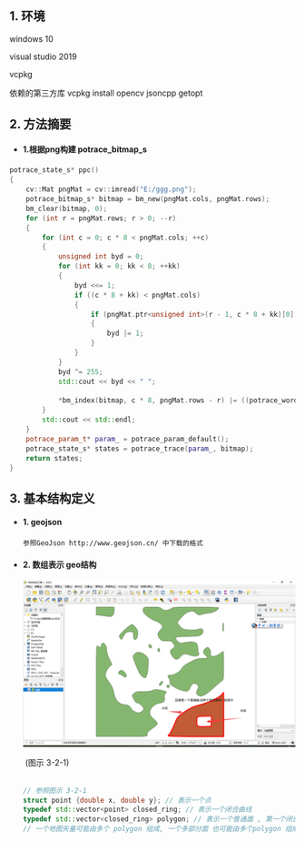 ##  1. 环境

windows 10 

visual studio 2019 

vcpkg 

依赖的第三方库  vcpkg install opencv jsoncpp getopt



## 2. 方法摘要

+ #### 1.根据png构建 potrace_bitmap_s

```c++
potrace_state_s* ppc()
{
	cv::Mat pngMat = cv::imread("E:/ggg.png");
	potrace_bitmap_s* bitmap = bm_new(pngMat.cols, pngMat.rows);
	bm_clear(bitmap, 0);
	for (int r = pngMat.rows; r > 0; --r)
	{
		for (int c = 0; c * 8 < pngMat.cols; ++c)
		{
			unsigned int byd = 0;
			for (int kk = 0; kk < 8; ++kk)
			{
				byd <<= 1;
				if ((c * 8 + kk) < pngMat.cols)
				{
					if (pngMat.ptr<unsigned int>(r - 1, c * 8 + kk)[0] > 0)
					{
						byd |= 1;
					}
				}
			}
			byd ^= 255;
			std::cout << byd << " ";

			*bm_index(bitmap, c * 8, pngMat.rows - r) |= ((potrace_word)byd) << (8 * (BM_WORDSIZE - 1 - (c % BM_WORDSIZE)));;
		}
		std::cout << std::endl;
	}
	potrace_param_t* param_ = potrace_param_default();
	potrace_state_s* states = potrace_trace(param_, bitmap);
	return states;
}
```



## 3. 基本结构定义

+ #### 1. geojson 

  ```
  参照GeoJson http://www.geojson.cn/ 中下载的格式
  ```

+ #### 2. 数组表示 geo结构

  ![demo1](./demo1.png)

  ​																					                  (图示 3-2-1)

  ```c++
  
  // 参照图示 3-2-1
  struct point {double x, double y}; // 表示一个点
  typedef std::vector<point> closed_ring; // 表示一个闭合曲线
  typedef std::vector<closed_ring> polygon; // 表示一个普通面 , 第一个闭合曲线表示 外环 , 其他曲线表示 内部的洞
  // 一个地图矢量可能由多个 polygon 组成, 一个多部分面 也可能由多个polygon 组成
  ```

  

